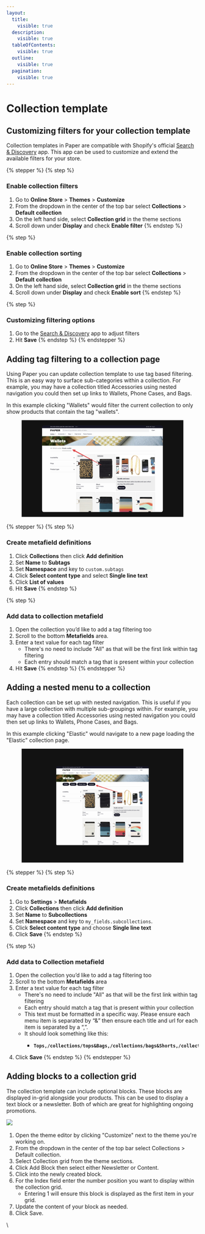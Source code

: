 ```yaml
---
layout:
  title:
    visible: true
  description:
    visible: true
  tableOfContents:
    visible: true
  outline:
    visible: true
  pagination:
    visible: true
---
```


# Collection template

## Customizing filters for your collection template <a href="#h_c21ffc98e1" id="h_c21ffc98e1"></a>

Collection templates in Paper are compatible with Shopify's official [Search & Discovery](https://apps.shopify.com/search-and-discovery) app. This app can be used to customize and extend the available filters for your store.

{% stepper %}
{% step %}
### Enable collection filters

1. Go to **Online Store** > **Themes** > **Customize**
2. From the dropdown in the center of the top bar select **Collections** > **Default** **collection**
3. On the left hand side, select **Collection grid** in the theme sections
4. Scroll down under **Display** and check **Enable filter**
{% endstep %}

{% step %}
### Enable collection sorting

1. Go to **Online Store** > **Themes** > **Customize**
2. From the dropdown in the center of the top bar select **Collections** > **Default** **collection**
3. On the left hand side, select **Collection grid** in the theme sections
4. Scroll down under **Display** and check **Enable sort**
{% endstep %}

{% step %}
### Customizing filtering options

1. Go to the [Search & Discovery](https://apps.shopify.com/search-and-discovery) app to adjust filters
2. Hit **Save**
{% endstep %}
{% endstepper %}

## Adding tag filtering to a collection page <a href="#h_e872ff64e1" id="h_e872ff64e1"></a>

Using Paper you can update collection template to use tag based filtering. This is an easy way to surface sub-categories within a collection. For example, you may have a collection titled Accessories using nested navigation you could then set up links to Wallets, Phone Cases, and Bags.

In this example clicking "Wallets" would filter the current collection to only show products that contain the tag "wallets".

<figure><img src="../.gitbook/assets/tag filter.png" alt=""><figcaption></figcaption></figure>

{% stepper %}
{% step %}
### Create metafield definitions

1. Click **Collections** then click **Add** **definition**
2. Set **Name** to **Subtags**
3. Set **Namespace** and key to `custom.subtags`
4. Click **Select content type** and select **Single line text**
5. Click **List of values**
6. Hit **Save**
{% endstep %}

{% step %}
### Add data to collection metafield

1. Open the collection you’d like to add a tag filtering too
2. Scroll to the bottom **Metafields** area.
3. Enter a text value for each tag filter
   * There's no need to include "All" as that will be the first link within tag filtering
   * Each entry should match a tag that is present within your collection
4. Hit **Save**
{% endstep %}
{% endstepper %}





## Adding a nested menu to a collection <a href="#h_dd72bae66a" id="h_dd72bae66a"></a>

Each collection can be set up with nested navigation. This is useful if you have a large collection with multiple sub-groupings within. For example, you may have a collection titled Accessories using nested navigation you could then set up links to Wallets, Phone Cases, and Bags.

In this example clicking "Elastic" would navigate to a new page loading the "Elastic" collection page.

<figure><img src="../.gitbook/assets/right.png" alt=""><figcaption></figcaption></figure>

{% stepper %}
{% step %}
### Create metafields definitions

1. Go to **Settings** > **Metafields**
2. Click **Collections** then click **Add definition**
3. Set **Name** to **Subcollections**
4. Set **Namespace** and key to `my_fields.subcollections`.
5. Click **Select content type** and choose **Single line text**
6. Click **Save**
{% endstep %}

{% step %}
### Add data to Collection metafield

1. Open the collection you’d like to add a tag filtering too
2. Scroll to the bottom **Metafields** area
3. Enter a text value for each tag filter
   * There's no need to include "All" as that will be the first link within tag filtering
   * Each entry should match a tag that is present within your collection
   * This text must be formatted in a specific way. Please ensure each menu item is separated by “&” then ensure each title and url for each item is separated by a “,”.
   * It should look something like this:
     * <pre><code><strong>Tops,/collections/tops&#x26;Bags,/collections/bags&#x26;Shorts,/collections/short
       </strong></code></pre>
4. Click **Save**
{% endstep %}
{% endstepper %}

## Adding blocks to a collection grid <a href="#h_a6cd48b9a0" id="h_a6cd48b9a0"></a>

The collection template can include optional blocks. These blocks are displayed in-grid alongside your products. This can be used to display a text block or a newsletter. Both of which are great for highlighting ongoing promotions.

[![](https://downloads.intercomcdn.com/i/o/1199108757/6cb6ce302434e1ca891ba854/CleanShot+2024-09-30+at+16_33_14%402x.png?expires=1744682400\&signature=efea5fb5d0b6f603788e3062eeb32b7e847145202a7da7e5685fe175bc2991f0\&req=dSEuH8h%2BlYZaXvMW1HO4zRon81P7VX0Vg0kJsktTLR0yhWVr4xkE4VPpCTJH%0AObPX89DBF4XiYMNOZeY%3D%0A)](https://downloads.intercomcdn.com/i/o/1199108757/6cb6ce302434e1ca891ba854/CleanShot+2024-09-30+at+16_33_14%402x.png?expires=1744682400\&signature=efea5fb5d0b6f603788e3062eeb32b7e847145202a7da7e5685fe175bc2991f0\&req=dSEuH8h%2BlYZaXvMW1HO4zRon81P7VX0Vg0kJsktTLR0yhWVr4xkE4VPpCTJH%0AObPX89DBF4XiYMNOZeY%3D%0A)

1. Open the theme editor by clicking "Customize" next to the theme you're working on.
2. From the dropdown in the center of the top bar select Collections > Default collection.
3. Select Collection grid from the theme sections.
4. Click Add Block then select either Newsletter or Content.
5. Click into the newly created block.
6. For the Index field enter the number position you want to display within the collection grid.
   * Entering 1 will ensure this block is displayed as the first item in your grid.
7. Update the content of your block as needed.
8. Click Save.

\
